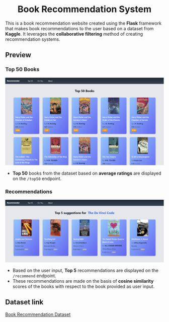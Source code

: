 <h1 align="center">Book Recommendation System</h1>

This is a book recommendation website created using the **Flask** framework that makes book recommendations to the user based on a dataset from **Kaggle**. It leverages the **collaborative filtering** method of creating recommendation systems.

## Preview
### Top 50 Books
![Top 50 Page preview](./static/ss_top50.png)
- **Top 50** books from the dataset based on **average ratings** are displayed on the `/top50` endpoint.

### Recommendations
![Recommender Page preview](./static/ss_rec.png)
* Based on the user input, **Top 5** recommendations are displayed on the `/recommend` endpoint.
* These recommendations are made on the basis of **cosine similarity** scores of the books with respect to the book provided as user input.

## Dataset link
[Book Recommendation Dataset](https://www.kaggle.com/datasets/arashnic/book-recommendation-dataset)

